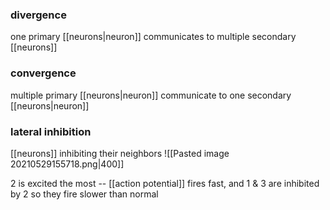 ### divergence
one primary [[neurons|neuron]] communicates to multiple secondary [[neurons]]

### convergence
multiple primary [[neurons|neuron]] communicate to one secondary [[neurons|neuron]]

### lateral inhibition
[[neurons]] inhibiting their neighbors
![[Pasted image 20210529155718.png|400]]

2 is excited the most -- [[action potential]] fires fast, and 1 & 3 are inhibited by 2 so they fire slower than normal